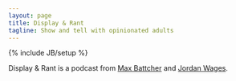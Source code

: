 ```yaml
---
layout: page
title: Display & Rant
tagline: Show and tell with opinionated adults
---
```

{% include JB/setup %}

Display & Rant is a podcast from [Max Battcher][mjb] and [Jordan
Wages][jkw].

[jkw]: http://jordanwages.com
[mjb]: http://worldmaker.net
